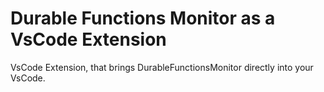 # Durable Functions Monitor as a VsCode Extension

VsCode Extension, that brings DurableFunctionsMonitor directly into your VsCode.